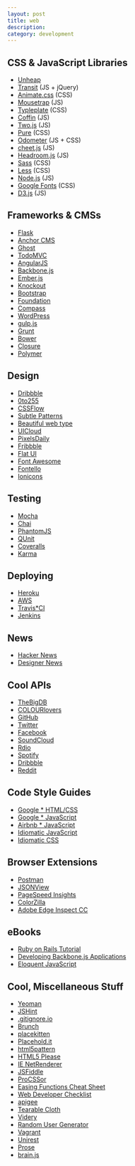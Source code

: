 ```yaml
---
layout: post
title: web
description:
category: development
---
```


## CSS & JavaScript Libraries
* [Unheap](http://www.unheap.com/)
* [Transit](http://ricostacruz.com/jquery.transit/) (JS + jQuery)
* [Animate.css](https://github.com/daneden/animate.css) (CSS)
* [Mousetrap](http://craig.is/killing/mice) (JS)
* [Typleplate](http://typeplate.com/) (CSS)
* [Coffin](http://fat.github.io/coffin/) (JS)
* [Two.js](http://jonobr1.github.io/two.js/) (JS)
* [Pure](http://purecss.io/) (CSS)
* [Odometer](http://github.hubspot.com/odometer/docs/welcome/) (JS + CSS)
* [cheet.js](http://namuol.github.io/cheet.js/) (JS)
* [Headroom.js](http://wicky.nillia.ms/headroom.js/) (JS)
* [Sass](http://sass*lang.com/) (CSS)
* [Less](http://lesscss.org/) (CSS)
* [Node.js](http://nodejs.org/) (JS)
* [Google Fonts](https://developers.google.com/fonts/docs/getting_started) (CSS)
* [D3.js](http://d3js.org/) (JS)
 
## Frameworks & CMSs
* [Flask](http://flask.pocoo.org/)
* [Anchor CMS](http://anchorcms.com/)
* [Ghost](https://ghost.org/)
* [TodoMVC](http://todomvc.com/)
* [AngularJS](https://angularjs.org/)
* [Backbone.js](http://backbonejs.org/)
* [Ember.js](http://emberjs.com/)
* [Knockout](http://knockoutjs.com/)
* [Bootstrap](http://getbootstrap.com/)
* [Foundation](http://foundation.zurb.com/)
* [Compass](http://compass*style.org/)
* [WordPress](http://wordpress.org/)
* [gulp.js](http://gulpjs.com/)
* [Grunt](http://gruntjs.com/)
* [Bower](http://bower.io/)
* [Closure](https://developers.google.com/closure/)
* [Polymer](http://www.polymer-project.org/)
 
## Design
* [Dribbble](https://dribbble.com/)
* [0to255](http://0to255.com/)
* [CSSFlow](http://www.cssflow.com/)
* [Subtle Patterns](http://subtlepatterns.com/)
* [Beautiful web type](http://hellohappy.org/beautiful*web*type/)
* [UICloud](http://ui*cloud.com/)
* [PixelsDaily](http://pixelsdaily.com/)
* [Fribbble](http://fribbble.com/)
* [Flat UI](http://designmodo.github.io/Flat*UI/)
* [Font Awesome](http://fortawesome.github.io/Font*Awesome/#)
* [Fontello](http://fontello.com/)
* [Ionicons](http://ionicons.com/)
 
## Testing
* [Mocha](http://visionmedia.github.io/mocha/)
* [Chai](http://chaijs.com/)
* [PhantomJS](http://phantomjs.org/)
* [QUnit](http://qunitjs.com/)
* [Coveralls](https://coveralls.io/)
* [Karma](http://karma-runner.github.io/0.12/index.html)
 
## Deploying
* [Heroku](https://www.heroku.com/)
* [AWS](http://aws.amazon.com/)
* [Travis*CI](https://travis*ci.org/)
* [Jenkins](http://jenkins*ci.org/)
 
## News
* [Hacker News](https://news.ycombinator.com/)
* [Designer News](https://news.layervault.com/)
 
## Cool APIs
* [TheBigDB](http://thebigdb.com/api)
* [COLOURlovers](http://www.colourlovers.com/api)
* [GitHub](https://developer.github.com/v3/)
* [Twitter](https://dev.twitter.com/)
* [Facebook](https://developers.facebook.com/)
* [SoundCloud](http://developers.soundcloud.com/)
* [Rdio](http://www.rdio.com/developers/docs/)
* [Spotify](https://developer.spotify.com/technologies/web*api/)
* [Dribbble](https://dribbble.com/api)
* [Reddit](http://www.reddit.com/dev/api)
 
## Code Style Guides
* [Google * HTML/CSS](http://google*styleguide.googlecode.com/svn/trunk/htmlcssguide.xml)
* [Google * JavaScript](https://google*styleguide.googlecode.com/svn/trunk/javascriptguide.xml)
* [Airbnb * JavaScript](https://github.com/airbnb/javascript)
* [Idiomatic JavaScript](https://github.com/rwaldron/idiomatic.js/)
* [Idiomatic CSS](https://github.com/necolas/idiomatic*css)
 
## Browser Extensions
* [Postman](http://www.getpostman.com/)
* [JSONView](https://chrome.google.com/webstore/detail/jsonview/chklaanhfefbnpoihckbnefhakgolnmc?hl=en*US)
* [PageSpeed Insights](https://chrome.google.com/webstore/detail/pagespeed*insights*by*goo/gplegfbjlmmehdoakndmohflojccocli?hl=en*US)
* [ColorZilla](https://chrome.google.com/webstore/detail/colorzilla/bhlhnicpbhignbdhedgjhgdocnmhomnp?hl=en*US)
* [Adobe Edge Inspect CC](https://chrome.google.com/webstore/detail/adobe*edge*inspect*cc/ijoeapleklopieoejahbpdnhkjjgddem?hl=en)
 
## eBooks
* [Ruby on Rails Tutorial](http://www.railstutorial.org/book)
* [Developing Backbone.js Applications](http://addyosmani.github.io/backbone*fundamentals/)
* [Eloquent JavaScript](http://eloquentjavascript.net/)
 
## Cool, Miscellaneous Stuff
* [Yeoman](http://yeoman.io/)
* [JSHint](http://jshint.com/)
* [.gitignore.io](http://www.gitignore.io/)
* [Brunch](http://brunch.io/)
* [placekitten](http://placekitten.com/)
* [Placehold.it](http://placehold.it/)
* [html5pattern](http://html5pattern.com/)
* [HTML5 Please](http://html5please.com/)
* [IE NetRenderer](http://netrenderer.com/)
* [JSFiddle](http://jsfiddle.net/)
* [ProCSSor](http://tools.maxcdn.com/procssor/)
* [Easing Functions Cheat Sheet](http://easings.net/#)
* [Web Developer Checklist](http://webdevchecklist.com/)
* [apigee](https://apigee.com/console/)
* [Tearable Cloth](http://codepen.io/suffick/pen/KrAwx)
* [Videry](http://www.videry.me/)
* [Random User Generator](http://randomuser.me/)
* [Vagrant](http://www.vagrantup.com/)
* [Unirest](Miscellaneous)
* [Prose](http://prose.io/)
* [brain.js](https://harthur.github.io/brain/)
